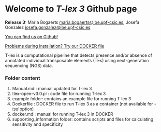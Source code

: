 # **Welcome to _T-lex 3_ Github page**

**Release 3:** Maria Bogaerts <maria.bogaerts@ibe.upf-csic.es>, Josefa Gonzalez <josefa.gonzalez@ibe.upf-csic.es>

[You can find us on Github!](https://github.com/GonzalezLab/T-lex)

[Problems during installation? Try our DOCKER file](https://github.com/GonzalezLab/T-lex3/blob/master/docker.md)

T-lex is a computational pipeline that detects presence and/or absence of annotated individual transposable elements (TEs) using next-generation sequencing (NGS) data. 

### Folder content
1. Manual.md : manual updated for T-lex 3
2. tlex-open-v3.0.pl : code file for running T-lex 3
3. example folder: contains an example file for running T-lex 3
4. Dockerfile : DOCKER file to run T-lex 3 as a container (not available for -_tsd_ option)
5. docker.md : manual for running T-lex 3 in DOCKER
6. supporting_information folder: contains scripts and files for calculating sensitivity and specificity
